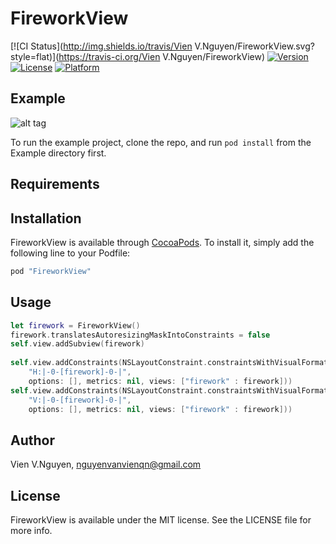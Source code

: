 # FireworkView

[![CI Status](http://img.shields.io/travis/Vien V.Nguyen/FireworkView.svg?style=flat)](https://travis-ci.org/Vien V.Nguyen/FireworkView)
[![Version](https://img.shields.io/cocoapods/v/FireworkView.svg?style=flat)](http://cocoapods.org/pods/FireworkView)
[![License](https://img.shields.io/cocoapods/l/FireworkView.svg?style=flat)](http://cocoapods.org/pods/FireworkView)
[![Platform](https://img.shields.io/cocoapods/p/FireworkView.svg?style=flat)](http://cocoapods.org/pods/FireworkView)

## Example
![alt tag](https://drive.google.com/uc?export=download&id=0B2B3XOiJL1C6bzRWQVBfaTlKN2M)

To run the example project, clone the repo, and run `pod install` from the Example directory first.

## Requirements

## Installation

FireworkView is available through [CocoaPods](http://cocoapods.org). To install
it, simply add the following line to your Podfile:

```ruby
pod "FireworkView"
```
## Usage

```swift
let firework = FireworkView()
firework.translatesAutoresizingMaskIntoConstraints = false
self.view.addSubview(firework)
        
self.view.addConstraints(NSLayoutConstraint.constraintsWithVisualFormat(
    "H:|-0-[firework]-0-|",
    options: [], metrics: nil, views: ["firework" : firework]))
self.view.addConstraints(NSLayoutConstraint.constraintsWithVisualFormat(
    "V:|-0-[firework]-0-|",
    options: [], metrics: nil, views: ["firework" : firework]))
```

## Author

Vien V.Nguyen, nguyenvanvienqn@gmail.com

## License

FireworkView is available under the MIT license. See the LICENSE file for more info.
